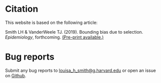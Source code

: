 # Citation

This website is based on the following article:

Smith LH & VanderWeele TJ. (2019). Bounding bias due to selection. *Epidemiology*, forthcoming. [(Pre-print available.)](https://arxiv.org/abs/1810.13402)

# Bug reports

Submit any bug reports to louisa_h_smith@g.harvard.edu or open an issue on [Github](https://github.com/louisahsmith/selection/issues).